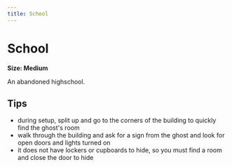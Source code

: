 ```yaml
---
title: School
---
```


# School

**Size: Medium**

An abandoned highschool.

## Tips

- during setup, split up and go to the corners of the building to quickly find the ghost's room
- walk through the building and ask for a sign from the ghost and look for open doors and lights turned on
- it does not have lockers or cupboards to hide, so you must find a room and close the door to hide

